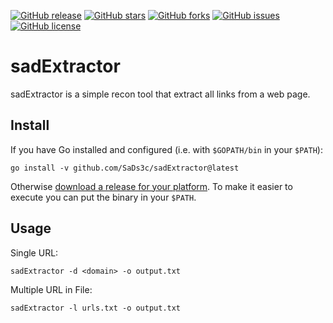 [![GitHub release](https://img.shields.io/badge/release-v1.0.0-brightgreen?style=flat-square)](https://github.com/SaDs3c/sadExtractor/releases/tag/V1.0.0)
[![GitHub stars](https://img.shields.io/github/stars/SaDs3c/sadExtractor?style=flat-square)](https://github.com/SaDs3c/sadExtractor/stargazers)
[![GitHub forks](https://img.shields.io/github/forks/SaDs3c/sadExtractor?style=flat-square)](https://github.com/SaDs3c/sadExtractor/network)
[![GitHub issues](https://img.shields.io/github/issues/SaDs3c/sadExtractor?style=flat-square)](https://github.com/SaDs3c/sadExtractor/issues)
[![GitHub license](https://img.shields.io/github/license/SaDs3c/sadExtractor?style=flat-square)](https://github.com/SaDs3c/sadExtractor/blob/main/LICENSE)

# sadExtractor
sadExtractor is a simple recon tool that extract all links from a web page. 


## Install

If you have Go installed and configured (i.e. with `$GOPATH/bin` in your `$PATH`):

```
go install -v github.com/SaDs3c/sadExtractor@latest
```

Otherwise [download a release for your platform](https://github.com/SaDs3c/sadExtractor/releases).
To make it easier to execute you can put the binary in your `$PATH`.

## Usage

Single URL: 
```
sadExtractor -d <domain> -o output.txt
```

Multiple URL in File:
```
sadExtractor -l urls.txt -o output.txt
```
